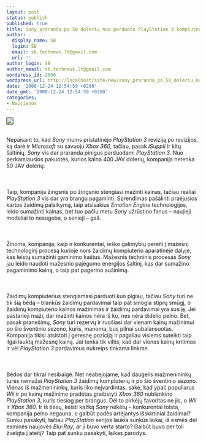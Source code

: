 ```yaml
---
layout: post
status: publish
published: true
title: Sony praranda po 50 dolerių nuo parduoto PlayStation 3 kompiuterio
author:
  display_name: SB
  login: SB
  email: sb.technews.lt@gmail.com
  url: ''
author_login: SB
author_email: sb.technews.lt@gmail.com
wordpress_id: 2890
wordpress_url: http://localhost/site/new/sony_praranda_po_50_doleriu_nuo_parduoto_playstation_3_kompiuterio/
date: '2008-12-24 12:54:59 +0200'
date_gmt: '2008-12-24 12:54:59 +0200'
categories:
- Naujienos
---
```

<div class="imgright"><img src="http://tbn3.google.com/images?q=tbn:5DLnR-1BqfJGxM:http://ployer.com/archives/2007/07/13/playstation_3_7041106.jpg" border="1"></div>
<p><br>Nepaisant to, kad <i>Sony</i> mums pristatinėjo <i>PlayStation 3</i> reviziją po revizijos, ką darė ir <i>Microsoft</i> su savuoju <i>Xbox 360</i>, tačiau, pasak <i>iSuppli</i> ir kitų šaltinių, <i>Sony</i> vis dar praranda pinigus parduodami <i>PlayStation 3</i>. Nuo perkamiausios pakuotės, kurios kaina 400 JAV dolerių, kompanija netenka 50 JAV dolerių.<br />
<br><br />
<br>Taip, kompanija žingsnis po žingsnio stengiasi mažinti kainas, tačiau realiai <i>PlayStation 3</i> vis dar yra brangu pagaminti. Sprendimas pašalinti praėjusios kartos žaidimų palaikymą, taip atsisakius <i>Emotion Engine</i> technologijos, leido sumažinti kainas, bet tuo pačiu metu <i>Sony</i> užrūstino fanus – naujieji modeliai to nesugeba, o senieji – gali.<br />
<br><br />
<br>Žinoma, kompanija, kaip ir konkurentai, ieško galimybių pereiti į mažesnį technologinį procesą kurioje nors žaidimų kompiuterio aparatinėje dalyje, kas leistų sumažinti gaminimo kaštus. Mažesnis techninis procesas <i>Sony</i> jau leido naudoti mažesnio pajėgumo energijos šaltinį, kas dar sumažino pagaminimo kainą, o taip pat pagerino aušinimą.<br />
<br><br />
<br>Žaidimų kompiuterius stengiamasi parduoti kuo pigiau, tačiau <i>Sony</i> turi ne tik šią bėdą – blankūs žaidimų pardavimai taip pat smogia stiprų smūgį, o žaidimų kompiuterio kainos mažinimas ir žaidimų pardavimai yra susiję. Jei pastarieji maži, dar mažinti kainos nėra iš ko, nes nėra didelio pelno. Bet, pasak pranešimų, <i>Sony</i> turi rezervų ir ruošiasi dar vienam kainų mažinimui po šio šventinio sezono, kuris, manoma, bus pilnai subalansuotas. Kompanija tikisi atsistoti į geresnę poziciją ir pagaliau visiems suteikti taip ilgai lauktą mažesnę kainą. Jai tenka tik viltis, kad dar vienas kainų kritimas ir vėl <i>PlayStation 3</i> pardavimus nukreips tinkama linkme.<br />
<br><br />
<br>Bėdos dar tikrai nesibaigė. Net neabejojame, kad daugelis mažmenininkų turės nemažai <i>PlayStation 3</i> žaidimų kompiuterių ir po šio šventinio sezono. Vienas iš mažmenininkų, kuris liko neįvardintas, sakė, kad ypač populiarus <i>Wii</i> ir po kainų mažinimo pradėtas graibstyti <i>Xbox 360</i> nublankino <i>PlayStation 3</i>, kuris tiesiog per brangus. Dėl to pirkėjų favoritas ne jis, o <i>Wii</i> ir <i>Xbox 360</i>. Ir iš tiesų, keisti kažką <i>Sony</i> reikėtų – konkurentai tolsta, kompanija pelno negauna, o galbūt padės artėjantys išskirtiniai žaidimai? Sunku pasakyti, tačiau <i>PlayStation</i> serijos laukia sunkūs laikai, iš esmės dėl esminės naujovės <i>Blu-Ray</i>, ar ji buvo verta starto? Galbūt buvo per toli žvelgta į ateitį? Taip pat sunku pasakyti, laikas parodys.<br />
<br><br />
<br><br />
<br></p>
